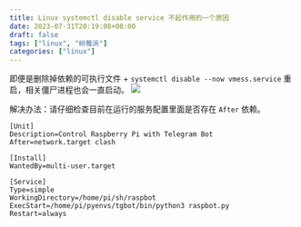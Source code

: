 ```yaml
---
title: Linux systemctl disable service 不起作用的一个原因
date: 2023-07-31T20:19:08+08:00
draft: false
tags: ["linux", "树莓派"]
categories: ["linux"]
---
```


即便是删除掉依赖的可执行文件 + `systemctl disable --now vmess.service` 重启，相关僵尸进程也会一直启动。
![](https://s2.loli.net/2023/07/31/Rh6Ys1cKFxerWoL.png)

解决办法：请仔细检查目前在运行的服务配置里面是否存在 `After` 依赖。
```shell
[Unit]
Description=Control Raspberry Pi with Telegram Bot
After=network.target clash

[Install]
WantedBy=multi-user.target

[Service]
Type=simple
WorkingDirectory=/home/pi/sh/raspbot
ExecStart=/home/pi/pyenvs/tgbot/bin/python3 raspbot.py
Restart=always
```

